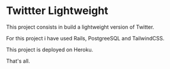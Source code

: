Twittter Lightweight
====================

This project consists in build a lightweight version of Twitter.

For this project i have used Rails, PostgreeSQL and TailwindCSS.

This project is deployed on Heroku.

That's all.

